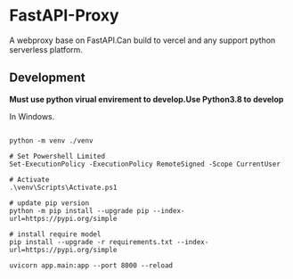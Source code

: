 # FastAPI-Proxy

A webproxy base on FastAPI.Can build to vercel and any support python serverless platform.

## Development

**Must use python virual envirement to develop.Use Python3.8 to develop**

In Windows.

```shell

python -m venv ./venv

# Set Powershell Limited
Set-ExecutionPolicy -ExecutionPolicy RemoteSigned -Scope CurrentUser

# Activate
.\venv\Scripts\Activate.ps1

# update pip version
python -m pip install --upgrade pip --index-url=https://pypi.org/simple

# install require model
pip install --upgrade -r requirements.txt --index-url=https://pypi.org/simple

uvicorn app.main:app --port 8000 --reload
```
